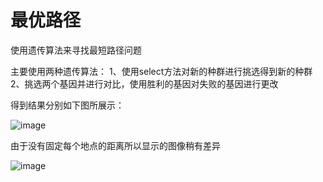 # 最优路径
使用遗传算法来寻找最短路径问题

主要使用两种遗传算法：
1、使用select方法对新的种群进行挑选得到新的种群
2、挑选两个基因并进行对比，使用胜利的基因对失败的基因进行更改

得到结果分别如下图所展示：


![image](https://user-images.githubusercontent.com/72426381/129063885-c0b80167-b702-4190-852c-1686bed0815c.png)

由于没有固定每个地点的距离所以显示的图像稍有差异

![image](https://user-images.githubusercontent.com/72426381/129063921-3723b023-857f-4800-9c46-2650ddece37c.png)
